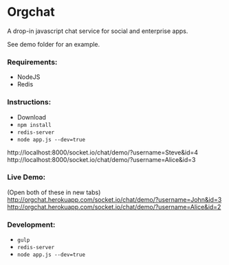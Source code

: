 Orgchat
============

A drop-in javascript chat service for social and enterprise apps.

See demo folder for an example.

### Requirements:
- NodeJS
- Redis


### Instructions:
- Download
- ``` npm install ```
- ``` redis-server ```
- ``` node app.js --dev=true ```

http://localhost:8000/socket.io/chat/demo/?username=Steve&id=4
http://localhost:8000/socket.io/chat/demo/?username=Alice&id=3


### Live Demo:

(Open both of these in new tabs)
http://orgchat.herokuapp.com/socket.io/chat/demo/?username=John&id=3
http://orgchat.herokuapp.com/socket.io/chat/demo/?username=Alice&id=2


### Development:
- ``` gulp ```
- ``` redis-server ```
- ``` node app.js --dev=true ```

